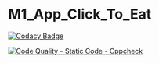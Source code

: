 # M1_App_Click_To_Eat
[![Codacy Badge](https://app.codacy.com/project/badge/Grade/f389aa964fbb4053af966883ec9813b5)](https://www.codacy.com/gh/anushka399/M1_App_Click_To_Eat/dashboard?utm_source=github.com&amp;utm_medium=referral&amp;utm_content=anushka399/M1_App_Click_To_Eat&amp;utm_campaign=Badge_Grade)

[![Code Quality - Static Code - Cppcheck](https://github.com/anushka399/M1_App_Click_To_Eat/actions/workflows/CppCheck.yml/badge.svg)](https://github.com/anushka399/M1_App_Click_To_Eat/actions/workflows/CppCheck.yml)
